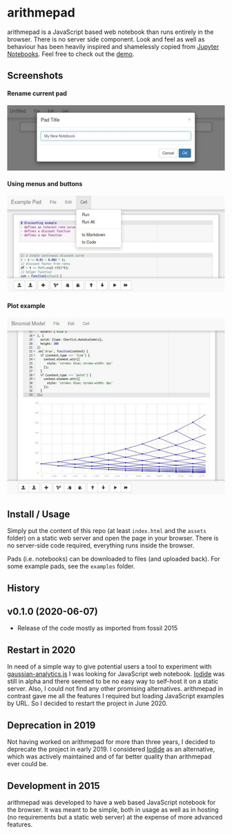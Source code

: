 # arithmepad
arithmepad is a JavaScript based web notebook than runs entirely in the
browser. There is no server side component. Look and feel as well as
behaviour has been heavily inspired and shamelessly copied from
[Jupyter Notebooks](https://jupyter.org/). Feel free to check out the [demo](https://rawcdn.githack.com/luphord/arithmepad/b201276b882f332c798611ef9e7a64275641bc50/index.html).

## Screenshots

#### Rename current pad
![Rename current pad](screenshots/screenshot1.jpg "Rename current pad")

#### Using menus and buttons
![Using menus and buttons](screenshots/screenshot2.jpg "Using menus and buttons")

#### Plot example
![Plot example](screenshots/screenshot3.jpg "Plot example")

## Install / Usage

Simply put the content of this repo (at least `index.html` and the `assets` folder) on a static web server and open the page in your browser. There is no server-side code required, everything runs inside the browser.

Pads (i.e. notebooks) can be downloaded to files (and uploaded back). For some example pads, see the `examples` folder.

## History

## v0.1.0 (2020-06-07)
* Release of the code mostly as imported from fossil 2015

## Restart in 2020
In need of a simple way to give potential users a tool to experiment with [gaussian-analytics.js](https://github.com/luphord/gaussian-analytics)
I was looking for JavaScript web notebook. [Iodide](https://github.com/iodide-project/iodide) was still in alpha
and there seemed to be no easy way to self-host it on a static server. Also, I could not find any
other promising alternatives. arithmepad in contrast gave me all the features I required
but loading JavaScript examples by URL. So I decided to restart the project in June 2020.

## Deprecation in 2019
Not having worked on arithmepad for more than three years, I decided to deprecate
the project in early 2019. I considered [Iodide](https://github.com/iodide-project/iodide)
as an alternative, which was actively maintained and of far better quality than arithmepad
ever could be.

## Development in 2015
arithmepad was developed to have a web based JavaScript notebook for the browser.
It was meant to be simple, both in usage as well as in hosting (no requirements
but a static web server) at the expense of more advanced features.